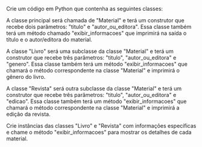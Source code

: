 Crie um código em Python que contenha as seguintes classes:



A classe principal será chamada de "Material" e terá um construtor que recebe dois parâmetros: "titulo" e "autor_ou_editora". Essa classe também terá um método chamado "exibir_informacoes" que imprimirá na saída o título e o autor/editora do material.



A classe "Livro" será uma subclasse da classe "Material" e terá um construtor que recebe três parâmetros: "titulo", "autor_ou_editora" e "genero". Essa classe também terá um método "exibir_informacoes" que chamará o método correspondente na classe "Material" e imprimirá o gênero do livro.



A classe "Revista" será outra subclasse da classe "Material" e terá um construtor que recebe três parâmetros: "titulo", "autor_ou_editora" e "edicao". Essa classe também terá um método "exibir_informacoes" que chamará o método correspondente na classe "Material" e imprimirá a edição da revista.



Crie instâncias das classes "Livro" e "Revista" com informações específicas e chame o método "exibir_informacoes" para mostrar os detalhes de cada material.
